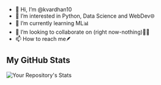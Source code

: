 - 👋 Hi, I’m @kvardhan10
- 👀 I’m interested in Python, Data Science and WebDev🌐
- 🌱 I’m currently learning ML📊
- 💞️ I’m looking to collaborate on (right now-nothing)👨‍💻
- 📫 How to reach me🪶




## My GitHub Stats
<!-- ![Your Repository's Stats](https://github-readme-stats.vercel.app/api?username=kvardhan10&show_icons=true)   -->

![Your Repository's Stats](https://github-readme-stats.vercel.app/api/top-langs/?username=kvardhan10&theme=blue-green)

<!-- ![Profile View Counter](https://komarev.com/ghpvc/?username=kvardhan10) -->


<!---
kvardhan10/kvardhan10 is a ✨ special ✨ repository because its `README.md` (this file) appears on your GitHub profile.
You can click the Preview link to take a look at your changes.
--->
